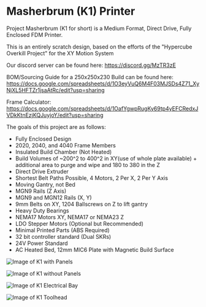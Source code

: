 # Masherbrum (K1) Printer

Project Masherbrum (K1 for short) is a Medium Format, Direct Drive, Fully Enclosed FDM Printer.

This is an entirely scratch design, based on the efforts of the "Hypercube Overkill Project" for the XY Motion System

Our discord server can be found here: https://discord.gg/MzTR3zE

BOM/Sourcing Guide for a 250x250x230 Build can be found here: https://docs.google.com/spreadsheets/d/1O3eyVuQ6M4F03MJSDs4Z71_XyNjXL5HFTZr1jsaAtRc/edit?usp=sharing

Frame Calculator: https://docs.google.com/spreadsheets/d/1OafYgwpRugKy69tp4yEFCRedxJVDkKtnEzjKQJuyjoY/edit?usp=sharing

The goals of this project are as follows:

- Fully Enclosed Design
- 2020, 2040, and 4040 Frame Members
- Insulated Build Chamber (Not Heated)
- Build Volumes of ~200^2 to 400^2 in XY(use of whole plate available) + additional area to purge and wipe and 180 to 380 in the Z
- Direct Drive Extruder
- Shortest Belt Paths Possible, 4 Motors, 2 Per X, 2 Per Y Axis
- Moving Gantry, not Bed
- MGN9 Rails (Z Axis)
- MGN9 and MGN12 Rails (X, Y)
- 9mm Belts on XY, 1204 Ballscrews on Z to lift gantry
- Heavy Duty Bearings
- NEMA17 Motors XY, NEMA17 or NEMA23 Z
- LDO Stepper Motors (Optional but Recommended)
- Minimal Printed Parts (ABS Required)
- 32 bit controller standard (Dual SKRs)
- 24V Power Standard
- AC Heated Bed, 12mm MIC6 Plate with Magnetic Build Surface

 ![Image of K1 with Panels](https://raw.githubusercontent.com/Annex-Engineering/Masherbrum-K1/master/Images/K1_ISO_Lit.JPG?raw=true)
 
 ![Image of K1 without Panels](https://raw.githubusercontent.com/Annex-Engineering/Masherbrum-K1/master/Images/K1_ISO_No_Panels.JPG?raw=true)
 
 ![Image of K1 Electrical Bay](https://raw.githubusercontent.com/Annex-Engineering/Masherbrum-K1/master/Images/Electronics_Bay.JPG?raw=true)
 
 ![Image of K1 Toolhead](https://raw.githubusercontent.com/Annex-Engineering/Masherbrum-K1/master/Images/Toolhead.JPG?raw=true)
  